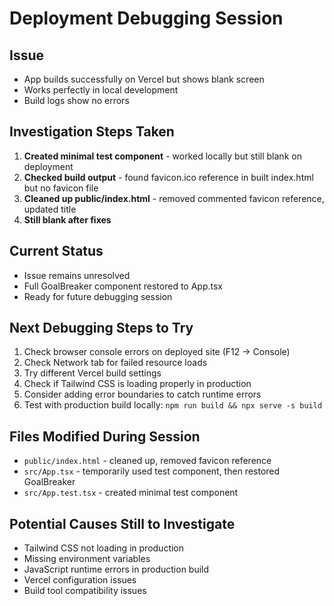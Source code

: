 # Deployment Debugging Session

## Issue
- App builds successfully on Vercel but shows blank screen
- Works perfectly in local development
- Build logs show no errors

## Investigation Steps Taken
1. **Created minimal test component** - worked locally but still blank on deployment
2. **Checked build output** - found favicon.ico reference in built index.html but no favicon file
3. **Cleaned up public/index.html** - removed commented favicon reference, updated title
4. **Still blank after fixes**

## Current Status
- Issue remains unresolved
- Full GoalBreaker component restored to App.tsx
- Ready for future debugging session

## Next Debugging Steps to Try
1. Check browser console errors on deployed site (F12 → Console)
2. Check Network tab for failed resource loads
3. Try different Vercel build settings
4. Check if Tailwind CSS is loading properly in production
5. Consider adding error boundaries to catch runtime errors
6. Test with production build locally: `npm run build && npx serve -s build`

## Files Modified During Session
- `public/index.html` - cleaned up, removed favicon reference
- `src/App.tsx` - temporarily used test component, then restored GoalBreaker
- `src/App.test.tsx` - created minimal test component

## Potential Causes Still to Investigate
- Tailwind CSS not loading in production
- Missing environment variables
- JavaScript runtime errors in production build
- Vercel configuration issues
- Build tool compatibility issues
